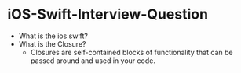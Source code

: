 # iOS-Swift-Interview-Question

- What is the ios swift?
- What is the Closure?
   - Closures are self-contained blocks of functionality that can be passed around and used in your code.
